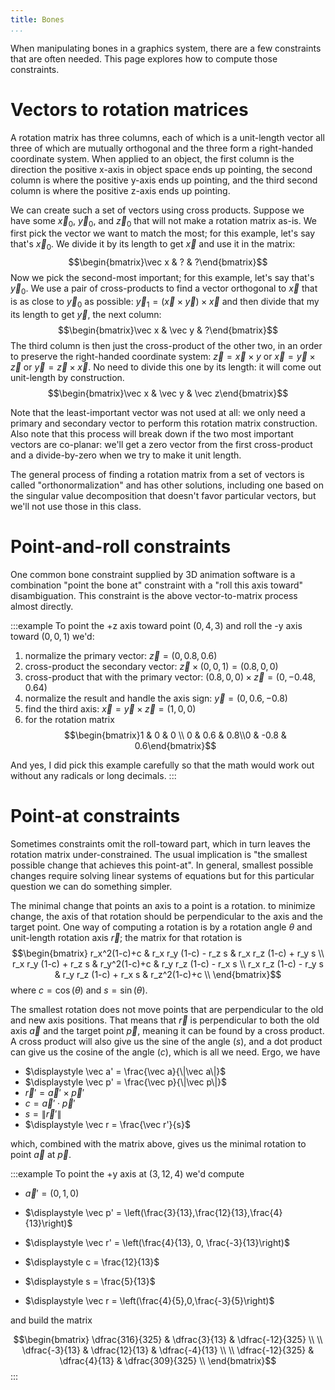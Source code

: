 ```yaml
---
title: Bones
...
```


When manipulating bones in a graphics system, there are a few constraints that are often needed. This page explores how to compute those constraints.


# Vectors to rotation matrices

A rotation matrix has three columns,
each of which is a unit-length vector
all three of which are mutually orthogonal
and the three form a right-handed coordinate system.
When applied to an object, the first column is the direction the positive x-axis in object space ends up pointing,
the second column is where the positive y-axis ends up pointing,
and the third second column is where the positive z-axis ends up pointing.

We can create such a set of vectors using cross products.
Suppose we have some $\vec x_0$, $\vec y_0$, and $\vec z_0$ that will not make a rotation matrix as-is.
We first pick the vector we want to match the most; for this example, let's say that's $\vec x_0$.
We divide it by its length to get $\vec x$ and use it in the matrix:
$$\begin{bmatrix}\vec x & ? & ?\end{bmatrix}$$
Now we pick the second-most important; for this example, let's say that's $\vec y_0$.
We use a pair of cross-products to find a vector orthogonal to $\vec x$ that is as close to $\vec y_0$ as possible:
$\vec y_1 = (\vec x \times \vec y) \times \vec x$
and then divide that my its length to get $\vec y$, the next column:
$$\begin{bmatrix}\vec x & \vec y & ?\end{bmatrix}$$
The third column is then just the cross-product of the other two, in an order to preserve the right-handed coordinate system: $\vec z = \vec x \times y$ or $\vec x = \vec y \times \vec z$ or $\vec y = \vec z \times \vec x$.
No need to divide this one by its length: it will come out unit-length by construction.
$$\begin{bmatrix}\vec x & \vec y & \vec z\end{bmatrix}$$

Note that the least-important vector was not used at all: we only need a primary and secondary vector to perform this rotation matrix construction.
Also note that this process will break down if the two most important vectors are co-planar: we'll get a zero vector from the first cross-product and a divide-by-zero when we try to make it unit length.

The general process of finding a rotation matrix from a set of vectors is called "orthonormalization"
and has other solutions, including one based on the singular value decomposition that doesn't favor particular vectors,
but we'll not use those in this class.

# Point-and-roll constraints

One common bone constraint supplied by 3D animation software is a combination "point the bone at" constraint with a "roll this axis toward" disambiguation.
This constraint is the above vector-to-matrix process almost directly.

:::example
To point the +z axis toward point $(0,4,3)$ and roll the -y axis toward $(0,0,1)$ we'd:

1. normalize the primary vector: $\vec z = (0, 0.8, 0.6)$
1. cross-product the secondary vector: $\vec z \times (0,0,1) = (0.8,0,0)$
1. cross-product that with the primary vector: $(0.8,0,0) \times \vec z = (0,-0.48,0.64)$
1. normalize the result and handle the axis sign: $\vec y = (0, 0.6, -0.8)$
1. find the third axis: $\vec x = \vec y \times \vec z = (1,0,0)$
1. for the rotation matrix $$\begin{bmatrix}1 & 0 & 0 \\ 0 & 0.6 & 0.8\\0 & -0.8 & 0.6\end{bmatrix}$$

And yes, I did pick this example carefully so that the math would work out without any radicals or long decimals.
:::

# Point-at constraints

Sometimes constraints omit the roll-toward part, which in turn leaves the rotation matrix under-constrained.
The usual implication is "the smallest possible change that achieves this point-at".
In general, smallest possible changes require solving linear systems of equations
but for this particular question we can do something simpler.

The minimal change that points an axis to a point is a rotation.
to minimize change, the axis of that rotation should be perpendicular to the axis and the target point.
One way of computing a rotation is by a rotation angle $\theta$ and unit-length rotation axis $\vec r$;
the matrix for that rotation is
$$\begin{bmatrix}
r_x^2(1-c)+c & r_x r_y (1-c) - r_z s & r_x r_z (1-c) + r_y s  \\
r_x r_y (1-c) + r_z s & r_y^2(1-c)+c  & r_y r_z (1-c) - r_x s  \\
r_x r_z (1-c) - r_y s & r_y r_z (1-c) + r_x s & r_z^2(1-c)+c \\
\end{bmatrix}$$
where $c = \cos(\theta)$ and $s = \sin(\theta)$.

The smallest rotation does not move points that are perpendicular to the old and new axis positions.
That means that $\vec r$ is perpendicular to both the old axis $\vec a$ and the target point $\vec p$,
meaning it can be found by a cross product.
A cross product will also give us the sine of the angle ($s$),
and a dot product can give us the cosine of the angle ($c$),
which is all we need.
Ergo, we have

- $\displaystyle \vec a' = \frac{\vec a}{\|\vec a\|}$
- $\displaystyle \vec p' = \frac{\vec p}{\|\vec p\|}$
- $\vec r' = \vec a' \times \vec p'$
- $c = \vec a' \cdot \vec p'$
- $s = \|\vec r'\|$
- $\displaystyle \vec r = \frac{\vec r'}{s}$

which, combined with the matrix above, gives us the minimal rotation to point $\vec a$ at $\vec p$.

:::example
To point the +y axis at $(3,12,4)$ we'd compute

- $\displaystyle \vec a' = (0,1,0)$

- $\displaystyle \vec p' = \left(\frac{3}{13},\frac{12}{13},\frac{4}{13}\right)$

- $\displaystyle \vec r' = \left(\frac{4}{13}, 0, \frac{-3}{13}\right)$

- $\displaystyle c = \frac{12}{13}$

- $\displaystyle s = \frac{5}{13}$

- $\displaystyle \vec r = \left(\frac{4}{5},0,\frac{-3}{5}\right)$

and build the matrix

$$\begin{bmatrix}
\dfrac{316}{325} & \dfrac{3}{13} & \dfrac{-12}{325} \\ \\
\dfrac{-3}{13} & \dfrac{12}{13}  & \dfrac{-4}{13} \\ \\ 
\dfrac{-12}{325} & \dfrac{4}{13} & \dfrac{309}{325} \\
\end{bmatrix}$$
:::
